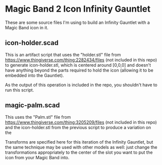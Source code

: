 # Magic Band 2 Icon Infinity Gauntlet

These are some source files I'm using to build an Infinity Gauntlet with a Magic Band icon in it.

## icon-holder.scad

This is an artifact script that uses the "holder.stl" file from https://www.thingiverse.com/thing:2282434/files (not included in this repo) to generate icon-holder.stl, which is centered around [0,0,0] and doesn't have anything beyond the parts required to hold the icon (allowing it to be embedded into the Gauntlet).

As the output of this operation is included in the repo, you shouldn't have to run this script.

## magic-palm.scad

This uses the "Palm.stl" file from https://www.thingiverse.com/thing:3205209/files (not included in this repo) and the icon-holder.stl from the previous script to produce a variation on the 

Transforms are specified here for this iteration of the Infinity Gauntlet, but the same technique may be used with other models as well: just change the transformations appropriately to the center of the slot you want to put the icon from your Magic Band into.
